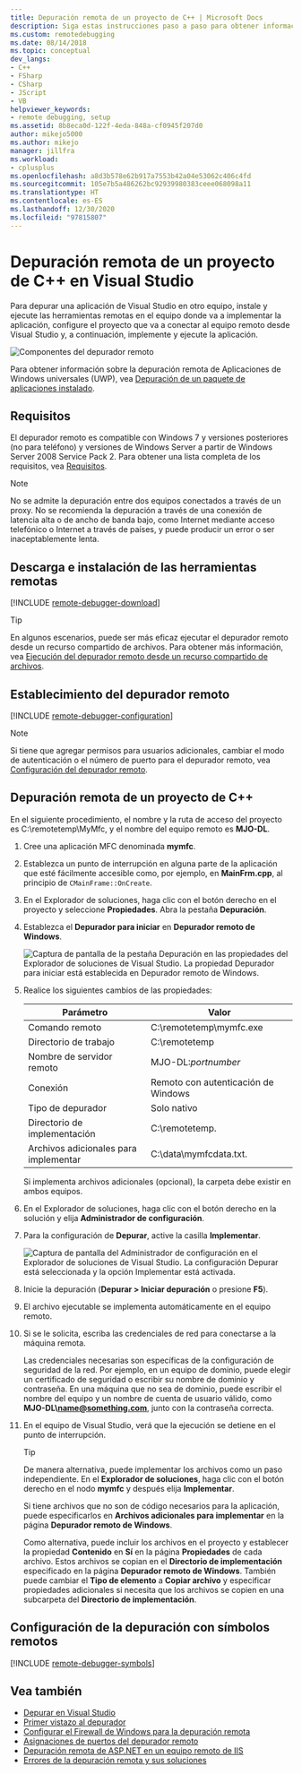 ```yaml
---
title: Depuración remota de un proyecto de C++ | Microsoft Docs
description: Siga estas instrucciones paso a paso para obtener información sobre cómo depurar una aplicación de C++ en Visual Studio desde un equipo remoto.
ms.custom: remotedebugging
ms.date: 08/14/2018
ms.topic: conceptual
dev_langs:
- C++
- FSharp
- CSharp
- JScript
- VB
helpviewer_keywords:
- remote debugging, setup
ms.assetid: 8b8eca0d-122f-4eda-848a-cf0945f207d0
author: mikejo5000
ms.author: mikejo
manager: jillfra
ms.workload:
- cplusplus
ms.openlocfilehash: a8d3b578e62b917a7553b42a04e53062c406c4fd
ms.sourcegitcommit: 105e7b5a486262bc92939980383ceee068098a11
ms.translationtype: HT
ms.contentlocale: es-ES
ms.lasthandoff: 12/30/2020
ms.locfileid: "97815807"
---
```

# <a name="remote-debugging-a-c-project-in-visual-studio"></a>Depuración remota de un proyecto de C++ en Visual Studio
Para depurar una aplicación de Visual Studio en otro equipo, instale y ejecute las herramientas remotas en el equipo donde va a implementar la aplicación, configure el proyecto que va a conectar al equipo remoto desde Visual Studio y, a continuación, implemente y ejecute la aplicación.

![Componentes del depurador remoto](../debugger/media/remote-debugger-client-apps.png "Remote_debugger_components")

Para obtener información sobre la depuración remota de Aplicaciones de Windows universales (UWP), vea [Depuración de un paquete de aplicaciones instalado](debug-installed-app-package.md).

## <a name="requirements"></a>Requisitos

El depurador remoto es compatible con Windows 7 y versiones posteriores (no para teléfono) y versiones de Windows Server a partir de Windows Server 2008 Service Pack 2. Para obtener una lista completa de los requisitos, vea [Requisitos](../debugger/remote-debugging.md#requirements_msvsmon).

> [!NOTE]
> No se admite la depuración entre dos equipos conectados a través de un proxy. No se recomienda la depuración a través de una conexión de latencia alta o de ancho de banda bajo, como Internet mediante acceso telefónico o Internet a través de países, y puede producir un error o ser inaceptablemente lenta.

## <a name="download-and-install-the-remote-tools"></a>Descarga e instalación de las herramientas remotas

[!INCLUDE [remote-debugger-download](../debugger/includes/remote-debugger-download.md)]

> [!TIP]
> En algunos escenarios, puede ser más eficaz ejecutar el depurador remoto desde un recurso compartido de archivos. Para obtener más información, vea [Ejecución del depurador remoto desde un recurso compartido de archivos](../debugger/remote-debugging.md#fileshare_msvsmon).

## <a name="set-up-the-remote-debugger"></a><a name="BKMK_setup"></a> Establecimiento del depurador remoto

[!INCLUDE [remote-debugger-configuration](../debugger/includes/remote-debugger-configuration.md)]

> [!NOTE]
> Si tiene que agregar permisos para usuarios adicionales, cambiar el modo de autenticación o el número de puerto para el depurador remoto, vea [Configuración del depurador remoto](../debugger/remote-debugging.md#configure_msvsmon).

## <a name="remote-debug-a-c-project"></a><a name="remote_cplusplus"></a> Depuración remota de un proyecto de C++
 En el siguiente procedimiento, el nombre y la ruta de acceso del proyecto es C:\remotetemp\MyMfc, y el nombre del equipo remoto es **MJO-DL**.

1. Cree una aplicación MFC denominada **mymfc**.

2. Establezca un punto de interrupción en alguna parte de la aplicación que esté fácilmente accesible como, por ejemplo, en **MainFrm.cpp**, al principio de `CMainFrame::OnCreate`.

3. En el Explorador de soluciones, haga clic con el botón derecho en el proyecto y seleccione **Propiedades**. Abra la pestaña **Depuración**.

4. Establezca el **Depurador para iniciar** en **Depurador remoto de Windows**.

    ![Captura de pantalla de la pestaña Depuración en las propiedades del Explorador de soluciones de Visual Studio. La propiedad Depurador para iniciar está establecida en Depurador remoto de Windows.](../debugger/media/remotedebuggingcplus.png)

5. Realice los siguientes cambios de las propiedades:

   |Parámetro|Valor|
   |-|-|
   |Comando remoto|C:\remotetemp\mymfc.exe|
   |Directorio de trabajo|C:\remotetemp|
   |Nombre de servidor remoto|MJO-DL:*portnumber*|
   |Conexión|Remoto con autenticación de Windows|
   |Tipo de depurador|Solo nativo|
   |Directorio de implementación|C:\remotetemp.|
   |Archivos adicionales para implementar|C:\data\mymfcdata.txt.|

    Si implementa archivos adicionales (opcional), la carpeta debe existir en ambos equipos.

6. En el Explorador de soluciones, haga clic con el botón derecho en la solución y elija **Administrador de configuración**.

7. Para la configuración de **Depurar**, active la casilla **Implementar**.

    ![Captura de pantalla del Administrador de configuración en el Explorador de soluciones de Visual Studio. La configuración Depurar está seleccionada y la opción Implementar está activada.](../debugger/media/remotedebugcplusdeploy.png)

8. Inicie la depuración (**Depurar > Iniciar depuración** o presione **F5**).

9. El archivo ejecutable se implementa automáticamente en el equipo remoto.

10. Si se le solicita, escriba las credenciales de red para conectarse a la máquina remota.

     Las credenciales necesarias son específicas de la configuración de seguridad de la red. Por ejemplo, en un equipo de dominio, puede elegir un certificado de seguridad o escribir su nombre de dominio y contraseña. En una máquina que no sea de dominio, puede escribir el nombre del equipo y un nombre de cuenta de usuario válido, como <strong>MJO-DL\name@something.com</strong>, junto con la contraseña correcta.

11. En el equipo de Visual Studio, verá que la ejecución se detiene en el punto de interrupción.

    > [!TIP]
    > De manera alternativa, puede implementar los archivos como un paso independiente. En el **Explorador de soluciones**, haga clic con el botón derecho en el nodo **mymfc** y después elija **Implementar**.

    Si tiene archivos que no son de código necesarios para la aplicación, puede especificarlos en **Archivos adicionales para implementar** en la página **Depurador remoto de Windows**.

    Como alternativa, puede incluir los archivos en el proyecto y establecer la propiedad **Contenido** en **Sí** en la página **Propiedades** de cada archivo. Estos archivos se copian en el **Directorio de implementación** especificado en la página **Depurador remoto de Windows**. También puede cambiar el **Tipo de elemento** a **Copiar archivo** y especificar propiedades adicionales si necesita que los archivos se copien en una subcarpeta del **Directorio de implementación**.

## <a name="set-up-debugging-with-remote-symbols"></a>Configuración de la depuración con símbolos remotos

[!INCLUDE [remote-debugger-symbols](../debugger/includes/remote-debugger-symbols.md)]

## <a name="see-also"></a>Vea también
- [Depurar en Visual Studio](../debugger/index.yml)
- [Primer vistazo al depurador](../debugger/debugger-feature-tour.md)
- [Configurar el Firewall de Windows para la depuración remota](../debugger/configure-the-windows-firewall-for-remote-debugging.md)
- [Asignaciones de puertos del depurador remoto](../debugger/remote-debugger-port-assignments.md)
- [Depuración remota de ASP.NET en un equipo remoto de IIS](../debugger/remote-debugging-aspnet-on-a-remote-iis-computer.md)
- [Errores de la depuración remota y sus soluciones](../debugger/remote-debugging-errors-and-troubleshooting.md)